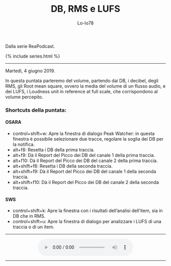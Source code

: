 ﻿---
title: DB, RMS e LUFS
layout: post
series: reapodcast
author: Lo-lo78
---


Dalla serie ReaPodcast.

{% include series.html %}

---

Martedì, 4 giugno 2019.

In questa puntata parleremo del volume, partendo dai DB, i decibel, degli RMS, gli Root mean square, ovvero la media del volume di un flusso audio, e dei LUFS, i Loudness unit in reference at full scale, che corrispondono al volume percepito.

### Shortcuts della puntata: ###

#### OSARA ####

* control+shift+w: Apre la finestra di dialogo Peak Watcher: in questa finestra è possibile selezionare due tracce, regolare la soglia dei DB per la notifica.
* alt+f8: Resetta i DB della prima traccia.
* alt+f9: Dà il Report del Picco dei DB del canale 1 della prima traccia.
* alt+f10: Dà il Report del Picco dei DB del canale 2 della prima traccia.
* alt+shift+f8: Resetta i DB della seconda traccia.
* alt+shift+f9: Dà il Report del Picco dei DB del canale 1 della seconda traccia.
* alt+shift+f10: Dà il Report del Picco dei DB del canale 2 della seconda traccia.

#### SWS ####

* control+shift+k: Apre la finestra con i risultati dell’analisi dell’item, sia in DB che in RMS.
* control+shift+u: Apre la finestra di dialogo per analizzare i LUFS di una traccia o di un item.
---

<div align="center">
<audio controls src="https://drive.google.com/uc?export=download&id=1kOyjPwHXSpgF25lXcpdhqyDVfUps-Cwz">Il browser ha l'audio disattivato.</audio>
</div>

---

